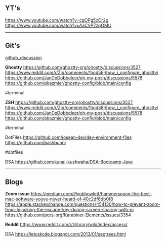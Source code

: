 ## YT's

https://www.youtube.com/watch?v=cgOPg5cCr2g
https://www.youtube.com/watch?v=AaCVP7zqOMU


---
## Git's

[github_discussion](https://gist.github.com/bashbunni/f6b04fc4703903a71ce9f70c58345106)

**Ghostty**
https://github.com/ghostty-org/ghostty/discussions/3527
https://www.reddit.com/r/Zig/comments/1hod58j/how_i_configure_ghostty/
https://github.com/JanDeDobbeleer/oh-my-posh/discussions/5578
https://github.com/pkazmier/ghostty-config/blob/main/config

#terminal 

**ZSH**
https://github.com/ghostty-org/ghostty/discussions/3527
https://www.reddit.com/r/Zig/comments/1hod58j/how_i_configure_ghostty/
https://github.com/JanDeDobbeleer/oh-my-posh/discussions/5578
https://github.com/pkazmier/ghostty-config/blob/main/config


#terminal


DotFiles
https://github.com/josean-dev/dev-environment-files 
https://github.com/bashbunni

#dotfiles  


DSA
https://github.com/kunal-kushwaha/DSA-Bootcamp-Java

---

## Blogs

**Zoom issue**
https://medium.com/@robhowlett/hammerspoon-the-best-mac-software-youve-never-heard-of-40c2df6db0f8
https://apple.stackexchange.com/questions/454130/how-to-prevent-zoom-from-hijacking-the-escape-key-during-screen-sharing-with-m
https://github.com/pqrs-org/Karabiner-Elements/issues/3354

**Reddit**
https://www.reddit.com/r/zlibrary/wiki/index/access/


DSA
https://letuskode.blogspot.com/2013/01/segtrees.html
